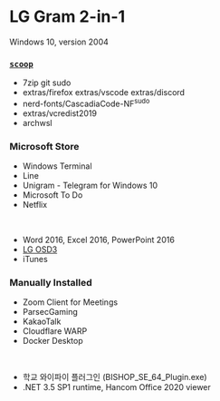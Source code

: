 LG Gram 2-in-1
========
Windows 10, version 2004

### [`scoop`](https://scoop.sh)
- 7zip git sudo
- extras/firefox extras/vscode extras/discord
- nerd-fonts/CascadiaCode-NF<sup>sudo</sup>
- extras/vcredist2019
- archwsl

### Microsoft Store
- Windows Terminal
- Line
- Unigram - Telegram for Windows 10
- Microsoft To Do
- Netflix

&nbsp;

- Word 2016, Excel 2016, PowerPoint 2016
- [LG OSD3](https://www.microsoft.com/store/productId/9MT4DPF2JW9Z)
- iTunes

### Manually Installed
- Zoom Client for Meetings
- ParsecGaming
- KakaoTalk
- Cloudflare WARP
- Docker Desktop

&nbsp;

- 학교 와이파이 플러그인 (BISHOP_SE_64_Plugin.exe)
- .NET 3.5 SP1 runtime, Hancom Office 2020 viewer
